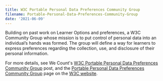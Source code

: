 ```yaml
---
title: W3C Portable Personal Data Preferences Community Group
filename: Portable-Personal-Data-Preferences-Community-Group
date: '2021-06-09'
---
```


Building on past work on Learner Options and preferences, a W3C Community Group whose mission is to put control of
personal data into an individual’s hands was formed. The group will define a way for learners to express preferences
regarding the collection, use, and disclosure of their personal information.

For more details, see We Count's [W3C Portable Personal Data Preferences Community Group](https://wecount.inclusivedesign.ca/views/w3c-portable-personal-data-preferences-community-group/)
post, and the [Portable Personal Data Preferences Community Group](https://www.w3.org/community/prtbl-prsnl-prefs/) page
on the [W3C website](https://www.w3.org).
